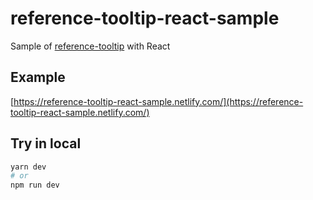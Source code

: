 # reference-tooltip-react-sample

Sample of [reference-tooltip](https://github.com/moriyuu/reference-tooltip) with React

## Example

[https://reference-tooltip-react-sample.netlify.com/](https://reference-tooltip-react-sample.netlify.com/)

## Try in local

```bash
yarn dev
# or
npm run dev
```
